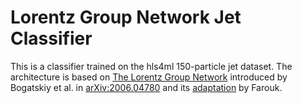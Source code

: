 # Lorentz Group Network Jet Classifier
This is a classifier trained on the hls4ml 150-particle jet dataset. The architecture is based on [The Lorentz Group Network](https://github.com/fizisist/LorentzGroupNetwork) introduced by Bogatskiy et al. in [arXiv:2006.04780](https://arxiv.org/abs/2006.04780) and its [adaptation](https://github.com/faroukmokhtar/LGN) by Farouk.
